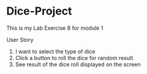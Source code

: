# Dice-Project
This is my Lab Exercise 8 for module 1 

User Story
1. I want to select the type of dice
2. Click a button to roll the dice for random result.
3. See result of the dice roll displayed on the screen